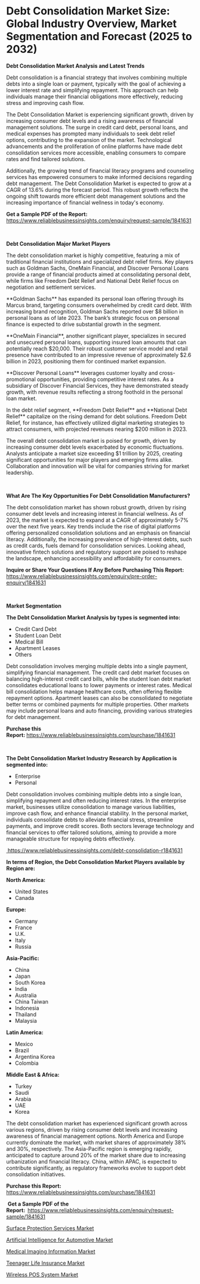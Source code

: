 <p><h1>Debt Consolidation Market Size: Global Industry Overview, Market Segmentation and Forecast (2025 to 2032)</h1></p><p><strong>Debt Consolidation Market Analysis and Latest Trends</strong></p>
<p><p>Debt consolidation is a financial strategy that involves combining multiple debts into a single loan or payment, typically with the goal of achieving a lower interest rate and simplifying repayment. This approach can help individuals manage their financial obligations more effectively, reducing stress and improving cash flow.</p><p>The Debt Consolidation Market is experiencing significant growth, driven by increasing consumer debt levels and a rising awareness of financial management solutions. The surge in credit card debt, personal loans, and medical expenses has prompted many individuals to seek debt relief options, contributing to the expansion of the market. Technological advancements and the proliferation of online platforms have made debt consolidation services more accessible, enabling consumers to compare rates and find tailored solutions.</p><p>Additionally, the growing trend of financial literacy programs and counseling services has empowered consumers to make informed decisions regarding debt management. The Debt Consolidation Market is expected to grow at a CAGR of 13.6% during the forecast period. This robust growth reflects the ongoing shift towards more efficient debt management solutions and the increasing importance of financial wellness in today's economy.</p></p>
<p><strong>Get a Sample PDF of the Report:&nbsp;</strong> <a href="https://www.reliablebusinessinsights.com/enquiry/request-sample/1841631?utm_campaign=96&utm_medium=2&utm_source=Github&utm_content=ia&utm_term=09032025&utm_id=debt-consolidation">https://www.reliablebusinessinsights.com/enquiry/request-sample/1841631</a></p>
<p>&nbsp;</p>
<p><strong>Debt Consolidation Major Market Players</strong></p>
<p><p>The debt consolidation market is highly competitive, featuring a mix of traditional financial institutions and specialized debt relief firms. Key players such as Goldman Sachs, OneMain Financial, and Discover Personal Loans provide a range of financial products aimed at consolidating personal debt, while firms like Freedom Debt Relief and National Debt Relief focus on negotiation and settlement services.</p><p>**Goldman Sachs** has expanded its personal loan offering through its Marcus brand, targeting consumers overwhelmed by credit card debt. With increasing brand recognition, Goldman Sachs reported over $8 billion in personal loans as of late 2023. The bank’s strategic focus on personal finance is expected to drive substantial growth in the segment.</p><p>**OneMain Financial**, another significant player, specializes in secured and unsecured personal loans, supporting insured loan amounts that can potentially reach $20,000. Their robust customer service model and retail presence have contributed to an impressive revenue of approximately $2.6 billion in 2023, positioning them for continued market expansion.</p><p>**Discover Personal Loans** leverages customer loyalty and cross-promotional opportunities, providing competitive interest rates. As a subsidiary of Discover Financial Services, they have demonstrated steady growth, with revenue results reflecting a strong foothold in the personal loan market.</p><p>In the debt relief segment, **Freedom Debt Relief** and **National Debt Relief** capitalize on the rising demand for debt solutions. Freedom Debt Relief, for instance, has effectively utilized digital marketing strategies to attract consumers, with projected revenues nearing $200 million in 2023.</p><p>The overall debt consolidation market is poised for growth, driven by increasing consumer debt levels exacerbated by economic fluctuations. Analysts anticipate a market size exceeding $1 trillion by 2025, creating significant opportunities for major players and emerging firms alike. Collaboration and innovation will be vital for companies striving for market leadership.</p></p>
<p>&nbsp;</p>
<p><strong>What Are The Key Opportunities For Debt Consolidation Manufacturers?</strong></p>
<p><p>The debt consolidation market has shown robust growth, driven by rising consumer debt levels and increasing interest in financial wellness. As of 2023, the market is expected to expand at a CAGR of approximately 5-7% over the next five years. Key trends include the rise of digital platforms offering personalized consolidation solutions and an emphasis on financial literacy. Additionally, the increasing prevalence of high-interest debts, such as credit cards, fuels demand for consolidation services. Looking ahead, innovative fintech solutions and regulatory support are poised to reshape the landscape, enhancing accessibility and affordability for consumers.</p></p>
<p><strong>Inquire or Share Your Questions If Any Before Purchasing This Report:</strong> <a href="https://www.reliablebusinessinsights.com/enquiry/pre-order-enquiry/1841631?utm_campaign=96&utm_medium=2&utm_source=Github&utm_content=ia&utm_term=09032025&utm_id=debt-consolidation">https://www.reliablebusinessinsights.com/enquiry/pre-order-enquiry/1841631</a></p>
<p>&nbsp;</p>
<p><strong>Market Segmentation</strong></p>
<p><strong>The Debt Consolidation Market Analysis by types is segmented into:</strong></p>
<p><ul><li>Credit Card Debt</li><li>Student Loan Debt</li><li>Medical Bill</li><li>Apartment Leases</li><li>Others</li></ul></p>
<p><p>Debt consolidation involves merging multiple debts into a single payment, simplifying financial management. The credit card debt market focuses on balancing high-interest credit card bills, while the student loan debt market consolidates educational loans to lower payments or interest rates. Medical bill consolidation helps manage healthcare costs, often offering flexible repayment options. Apartment leases can also be consolidated to negotiate better terms or combined payments for multiple properties. Other markets may include personal loans and auto financing, providing various strategies for debt management.</p></p>
<p><strong>Purchase this Report:&nbsp;</strong><a href="https://www.reliablebusinessinsights.com/purchase/1841631?utm_campaign=96&utm_medium=2&utm_source=Github&utm_content=ia&utm_term=09032025&utm_id=debt-consolidation">https://www.reliablebusinessinsights.com/purchase/1841631</a></p>
<p>&nbsp;</p>
<p><strong>The Debt Consolidation Market Industry Research by Application is segmented into:</strong></p>
<p><ul><li>Enterprise</li><li>Personal</li></ul></p>
<p><p>Debt consolidation involves combining multiple debts into a single loan, simplifying repayment and often reducing interest rates. In the enterprise market, businesses utilize consolidation to manage various liabilities, improve cash flow, and enhance financial stability. In the personal market, individuals consolidate debts to alleviate financial stress, streamline payments, and improve credit scores. Both sectors leverage technology and financial services to offer tailored solutions, aiming to provide a more manageable structure for repaying debts effectively.</p></p>
<p><a href="https://www.reliablebusinessinsights.com/debt-consolidation-r1841631?utm_campaign=96&utm_medium=2&utm_source=Github&utm_content=ia&utm_term=09032025&utm_id=debt-consolidation">&nbsp;https://www.reliablebusinessinsights.com/debt-consolidation-r1841631</a></p>
<p><strong>In terms of Region, the Debt Consolidation Market Players available by Region are:</strong></p>
<p>
    <p> <strong> North America: </strong>
        <ul>
            <li>United States</li>
            <li>Canada</li>
        </ul>
        </p> 
    <p> <strong> Europe: </strong>
        <ul>
            <li>Germany</li>
            <li>France</li>
            <li>U.K.</li>
            <li>Italy</li>
            <li>Russia</li>
        </ul>
        </p> 
    <p> <strong> Asia-Pacific: </strong>
        <ul>
            <li>China</li>
            <li>Japan</li>
            <li>South Korea</li>
            <li>India</li>
            <li>Australia</li>
            <li>China Taiwan</li>
            <li>Indonesia</li>
            <li>Thailand</li>
            <li>Malaysia</li>
        </ul>
        </p> 
    <p> <strong> Latin America: </strong>
        <ul>
            <li>Mexico</li>
            <li>Brazil</li>
            <li>Argentina Korea</li>
            <li>Colombia</li>
        </ul>
        </p> 
    <p> <strong> Middle East & Africa: </strong>
        <ul>
            <li>Turkey</li>
            <li>Saudi</li>
            <li>Arabia</li>
            <li>UAE</li>
            <li>Korea</li>
        </ul>
    </p>
    </p>
<p><p>The debt consolidation market has experienced significant growth across various regions, driven by rising consumer debt levels and increasing awareness of financial management options. North America and Europe currently dominate the market, with market shares of approximately 38% and 30%, respectively. The Asia-Pacific region is emerging rapidly, anticipated to capture around 20% of the market share due to increasing urbanization and financial literacy. China, within APAC, is expected to contribute significantly, as regulatory frameworks evolve to support debt consolidation initiatives.</p></p>
<p><strong>Purchase this Report: </strong><a href="https://www.reliablebusinessinsights.com/purchase/1841631?utm_campaign=96&utm_medium=2&utm_source=Github&utm_content=ia&utm_term=09032025&utm_id=debt-consolidation">https://www.reliablebusinessinsights.com/purchase/1841631</a></p>
<p>&nbsp;<strong>Get a Sample PDF of the Report:&nbsp;&nbsp;</strong><a href="https://www.reliablebusinessinsights.com/enquiry/request-sample/1841631?utm_campaign=96&utm_medium=2&utm_source=Github&utm_content=ia&utm_term=09032025&utm_id=debt-consolidation">https://www.reliablebusinessinsights.com/enquiry/request-sample/1841631</a></p>
<p><strong></strong></p>
<p><p><a href="https://github.com/rembaentin6f/Market-Research-Report-List-1/blob/main/surface-protection-services-market.md?utm_campaign=96&utm_medium=2&utm_source=Github&utm_content=ia&utm_term=09032025&utm_id=debt-consolidation">Surface Protection Services Market</a></p><p><a href="https://github.com/brabolyrah3h/Market-Research-Report-List-1/blob/main/artificial-intelligence-for-automotive-market.md?utm_campaign=96&utm_medium=2&utm_source=Github&utm_content=ia&utm_term=09032025&utm_id=debt-consolidation">Artificial Intelligence for Automotive Market</a></p><p><a href="https://github.com/dukawashviro/Market-Research-Report-List-1/blob/main/medical-imaging-information-market.md?utm_campaign=96&utm_medium=2&utm_source=Github&utm_content=ia&utm_term=09032025&utm_id=debt-consolidation">Medical Imaging Information Market</a></p><p><a href="https://github.com/sekohlorik/Market-Research-Report-List-1/blob/main/teenager-life-insurance-market.md?utm_campaign=96&utm_medium=2&utm_source=Github&utm_content=ia&utm_term=09032025&utm_id=debt-consolidation">Teenager Life Insurance Market</a></p><p><a href="https://github.com/timayuethem/Market-Research-Report-List-1/blob/main/wireless-pos-system-market.md?utm_campaign=96&utm_medium=2&utm_source=Github&utm_content=ia&utm_term=09032025&utm_id=debt-consolidation">Wireless POS System Market</a></p></p>